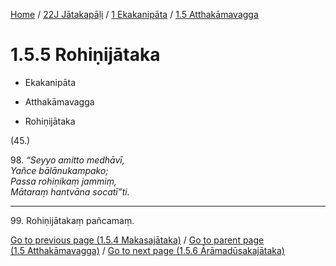 
[Home](/) / [22J Jātakapāḷi](../...md) / [1 Ekakanipāta](...md) / [1.5 Atthakāmavagga](../22J/1/1.5.md)

# 1.5.5 Rohiṇijātaka

* Ekakanipāta

* Atthakāmavagga

* Rohiṇijātaka

(45.)

98\. _“Seyyo amitto medhāvī,_  
_Yañce bālānukampako;_  
_Passa rohiṇikaṃ jammiṃ,_  
_Mātaraṃ hantvāna socatī”ti._  


---

99\. Rohiṇijātakaṃ pañcamaṃ.



[Go to previous page (1.5.4 Makasajātaka)](1.5.4.md) / [Go to parent page (1.5 Atthakāmavagga)](../22J/1/1.5.md) / [Go to next page (1.5.6 Ārāmadūsakajātaka)](1.5.6.md)


